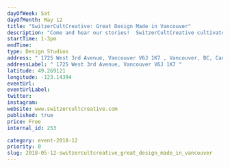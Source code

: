 ```yaml
---
dayOfWeek: Sat
dayOfMonth: May 12
title: "SwitzerCultCreative: Great Design Made in Vancouver"
description: "Come and hear our stories!  SwitzerCultCreative cultivates opportunities for talented local designer/makers. We believe great local talent holds an important place in our community and beyond. What impact does \"Create local, buy local\" have on our communities? Guests will hear the SwitzerCultCreative story and directly from those working on the front lines."
startTime: 1-3pm
endTime: 
type: Design Studios
address: " 1725 West 3rd Avenue, Vancouver V6J 1K7 , Vancouver, BC, Canada"
addressLabel: " 1725 West 3rd Avenue, Vancouver V6J 1K7 "
latitude: 49.269121
longitude: -123.14394
eventUrl: 
eventUrlLabel: 
twitter: 
instagram: 
website: www.switzercultcreative.com
published: true
price: Free
internal_id: 253

category: event-2018-12
priority: 0
slug: 2018-05-12-switzercultcreative_great_design_made_in_vancouver
---
```

